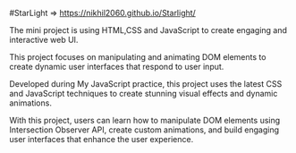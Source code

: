 #StarLight => https://nikhil2060.github.io/Starlight/


The mini project is using HTML,CSS and JavaScript to create engaging and interactive web UI.

This project focuses on manipulating and animating DOM elements to create dynamic user interfaces that respond to user input.

Developed during My JavaScript practice, this project uses the latest CSS and JavaScript techniques to create stunning visual effects and dynamic animations.

With this project, users can learn how to manipulate DOM elements using Intersection Observer API, create custom animations, and build engaging user interfaces that enhance the user experience.
